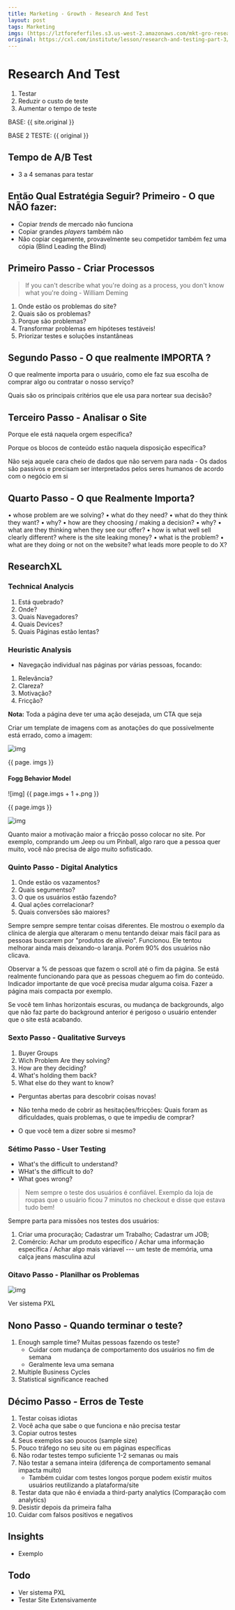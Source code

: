 ```yaml
---
title: Marketing - Growth - Research And Test
layout: post
tags: Marketing
imgs: (https://lztforeferfiles.s3.us-west-2.amazonaws.com/mkt-gro-research-and-test)
original: https://cxl.com/institute/lesson/research-and-testing-part-3/
---
```


# Research And Test
1. Testar
2. Reduzir o custo de teste 
3. Aumentar o tempo de teste 

BASE: {{ site.original }}

BASE 2 TESTE: {{ original }}

## Tempo de A/B Test 
- 3 a 4 semanas para testar 

## Então Qual Estratégia Seguir? Primeiro - O que NÃO fazer: 
- Copiar _trends_ de mercado não funciona
- Copiar grandes _players_ também não
- Não copiar cegamente, provavelmente seu competidor também fez uma cópia (Blind Leading the Blind)

## Primeiro Passo - Criar Processos
> If you can't describe what you're doing as a process, you don't know what you're doing - William Deming

1. Onde estão os problemas do site? 
2. Quais são os problemas? 
3. Porque são problemas? 
4. Transformar problemas em hipóteses testáveis! 
5. Priorizar testes e soluções instantâneas

## Segundo Passo - O que realmente IMPORTA ? 
O que realmente importa para o usuário, como ele faz sua escolha de comprar algo ou contratar o nosso serviço? 

Quais são os principais critérios que ele usa para nortear sua decisão? 

## Terceiro Passo - Analisar o Site 
Porque ele está naquela orgem específica? 

Porque os blocos de conteúdo estão naquela disposição específica? 

Não seja aquele cara cheio de dados que não servem para nada - Os dados são passivos e precisam ser interpretados pelos seres humanos de acordo com o negócio em si

## Quarto Passo - O que Realmente Importa? 
• whose problem are we solving?
• what do they need?
• what do they think they want?
• why?
• how are they choosing / making a decision?
• why?
• what are they thinking when they see our offer?
• how is what well sell clearly different? where is the site leaking money?
• what is the problem?
• what are they doing or not on the website? what leads more people to do X?

## ResearchXL 

### Technical Analycis 
1. Está quebrado? 
2. Onde? 
3. Quais Navegadores? 
4. Quais Devices? 
5. Quais Páginas estão lentas? 

### Heuristic Analysis 
- Navegação individual nas páginas por várias pessoas, focando: 

1. Relevância? 
2. Clareza? 
3. Motivação? 
4. Fricção? 

**Nota:** Toda a página deve ter uma ação desejada, um CTA que seja 

Criar um template de imagens com as anotações do que possivelmente está errado, como a imagem: 

![img](https://lztforeferfiles.s3.us-west-2.amazonaws.com/mkt-gro-research-and-test-2.png)

{{ page. imgs }}

#### Fogg Behavior Model 

![img] {{ page.imgs + 1 +.png }}

{{ page.imgs }}

![img](https://lztforeferfiles.s3.us-west-2.amazonaws.com/mkt-gro-research-and-test-1.png)

Quanto maior a motivação maior a fricção posso colocar no site. Por exemplo, comprando um Jeep ou um Pinball, algo raro que a pessoa quer muito, você não precisa de algo muito sofisticado. 

### Quinto Passo - Digital Analytics 
1. Onde estão os vazamentos? 
2. Quais segumentso? 
3. O que os usuários estão fazendo? 
4. Qual ações correlacionar? 
5. Quais conversões são maiores? 

Sempre sempre sempre tentar coisas diferentes. Ele mostrou o exemplo da clínica de alergia que alteraram o menu tentando deixar mais fácil para as pessoas buscarem por "produtos de alíveio". Funcionou. Ele tentou melhorar ainda mais deixando-o laranja. Porém 90% dos usuários não clicava. 

Observar a % de pessoas que fazem o scroll até o fim da página. Se está realmente funcionando para que as pessoas cheguem ao fim do conteúdo. Indicador importante de que você precisa mudar alguma coisa. Fazer a página mais compacta por exemplo. 

Se você tem linhas horizontais escuras, ou mudança de backgrounds, algo que não faz parte do background anterior é perigoso o usuário entender que o site está acabando. 

### Sexto Passo - Qualitative Surveys 
1. Buyer Groups 
2. Wich Problem Are they solving? 
3. How are they deciding? 
4. What's holding them back? 
5. What else do they want to know? 

- Perguntas abertas para descobrir coisas novas!

- Não tenha medo de cobrir as hesitações/fricções: Quais foram as dificuldades, quais problemas, o que te impediu de comprar? 

- O que você tem a dizer sobre si mesmo? 

### Sétimo Passo - User Testing 
- What's the difficult to understand? 
- WHat's the difficult to do? 
- What goes wrong? 

> Nem sempre o teste dos usuários é confiável. Exemplo da loja de roupas que o usuário ficou 7 minutos no checkout e disse que estava tudo bem!

Sempre parta para missões nos testes dos usuários: 
1. Criar uma procuração; Cadastrar um Trabalho; Cadastrar um JOB;
2. Comércio: Achar um produto específico / Achar uma informação específica / Achar algo mais váriavel --- um teste de memória, uma calça jeans masculina azul 

### Oitavo Passo - Planilhar os Problemas 

![img](https://lztforeferfiles.s3.us-west-2.amazonaws.com/mkt-gro-research-and-test-3.png)

Ver sistema PXL 

## Nono Passo - Quando terminar o teste? 
1. Enough sample time? Muitas pessoas fazendo os teste?
    - Cuidar com mudança de comportamento dos usuários no fim de semana
    - Geralmente leva uma semana
2. Multiple Business Cycles 
3. Statistical significance reached 

## Décimo Passo - Erros de Teste
1. Testar coisas idiotas
2. Você acha que sabe o que funciona e não precisa testar
3. Copiar outros testes
4. Seus exemplos sao poucos (sample size)
5. Pouco tráfego no seu site ou em páginas específicas 
6. Não rodar testes tempo suficiente 1-2 semanas ou mais
7. Não testar a semana inteira (diferença de comportamento semanal impacta muito)
    - Também cuidar com testes longos porque podem existir muitos usuários reutilizando a plataforma/site 
8. Testar data que não é enviada a third-party analytics (Comparação com analytics)
9. Desistir depois da primeira falha 
10. Cuidar com falsos positivos e negativos 

## Insights 
- Exemplo

## Todo 
- Ver sistema PXL 
- Testar Site Extensivamente 